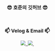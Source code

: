 <!-- 메인 -->
<h3 align="center">😎 호준의 깃허브 😎</h3>

<br>

<!-- 내용 -->
<h3 align="center">📫 Velog & Email 📫</h3>
<div align="center">
  <a href="https://velog.io/@jflower">
    <img src="https://img.shields.io/badge/Velog-1EBC8F?style=for-the-badge&logo=velog&logoColor=white" />&nbsp
  </a>
  <a href="mailto:jflower0502@gmail.com">
    <img
      src="https://img.shields.io/badge/jflower0502@gmail.com-D14836?style=for-the-badge&logo=gmail&logoColor=white"/>&nbsp
  </a>
</div>
